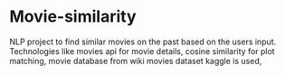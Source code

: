 # Movie-similarity
NLP project to find similar movies on the past based on the users input. Technologies like movies api for movie details, cosine similarity for plot matching, movie database from wiki movies dataset kaggle is used,
